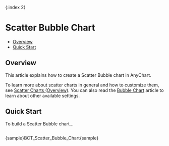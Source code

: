 {:index 2}
# Scatter Bubble Chart

* [Overview](#overview)
* [Quick Start](#quick_start)

## Overview

This article explains how to create a Scatter Bubble chart in AnyChart.

To learn more about scatter charts in general and how to customize them, see [Scatter Charts (Overview)](Overview). You can also read the [Bubble Chart](../Bubble_Chart) article to learn about other available settings.

## Quick Start

To build a Scatter Bubble chart...

```

```

{sample}BCT\_Scatter\_Bubble\_Chart{sample}